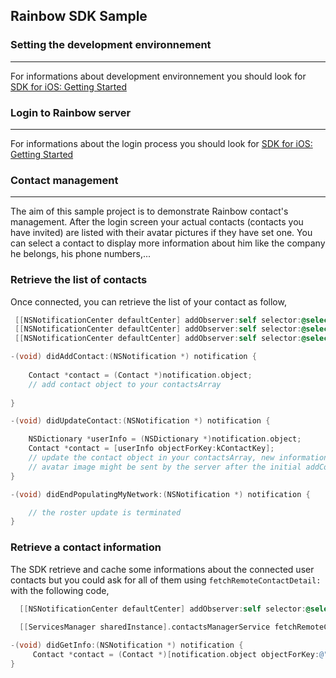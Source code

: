 ## Rainbow SDK Sample

### Setting the development environnement 
---
For informations about development environnement you should look for [SDK for iOS: Getting Started](https://hub.openrainbow.com/#/documentation/doc/sdk/ios/guides/Getting_Started)

### Login to Rainbow server
---
For informations about the login process you should look for [SDK for iOS: Getting Started](https://hub.openrainbow.com/#/documentation/doc/sdk/ios/guides/Getting_Started)

### Contact management
---
The aim of this sample project is to demonstrate Rainbow contact's management. After the login screen your actual contacts (contacts you have invited) are listed with their avatar pictures if they have set one.
You can select a contact to display more information about him like the company he belongs, his phone numbers,... 

### Retrieve the list of contacts

Once connected, you can retrieve the list of your contact as follow,

```objective-c    
 [[NSNotificationCenter defaultCenter] addObserver:self selector:@selector(didAddContact:) name:kContactsManagerServiceDidAddContact object:nil];
 [[NSNotificationCenter defaultCenter] addObserver:self selector:@selector(didUpdateContact:) name:kContactsManagerServiceDidUpdateContact object:nil];
 [[NSNotificationCenter defaultCenter] addObserver:self selector:@selector(didEndPopulatingMyNetwork:) name:kContactsManagerServiceDidEndPopulatingMyNetwork object:nil];
```

```objective-c
-(void) didAddContact:(NSNotification *) notification {
 
    Contact *contact = (Contact *)notification.object;
    // add contact object to your contactsArray 
    
}

-(void) didUpdateContact:(NSNotification *) notification {

    NSDictionary *userInfo = (NSDictionary *)notification.object;
    Contact *contact = [userInfo objectForKey:kContactKey];
    // update the contact object in your contactsArray, new informations like the contact
    // avatar image might be sent by the server after the initial addContact.
}

-(void) didEndPopulatingMyNetwork:(NSNotification *) notification {

	// the roster update is terminated
}

```

### Retrieve a contact information
The SDK retrieve and cache some informations about the connected user contacts but you could ask for all of them using `fetchRemoteContactDetail:` with the following code,

```objective-c
  [[NSNotificationCenter defaultCenter] addObserver:self selector:@selector(didGetInfo:) name:kContactsManagerServiceDidUpdateContact object:nil];
  
  [[ServicesManager sharedInstance].contactsManagerService fetchRemoteContactDetail:_aContact];
```

```objective-c
-(void) didGetInfo:(NSNotification *) notification {
     Contact *contact = (Contact *)[notification.object objectForKey:@"contact"];  
}
```
